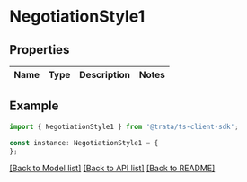 # NegotiationStyle1


## Properties

Name | Type | Description | Notes
------------ | ------------- | ------------- | -------------

## Example

```typescript
import { NegotiationStyle1 } from '@trata/ts-client-sdk';

const instance: NegotiationStyle1 = {
};
```

[[Back to Model list]](../README.md#documentation-for-models) [[Back to API list]](../README.md#documentation-for-api-endpoints) [[Back to README]](../README.md)
